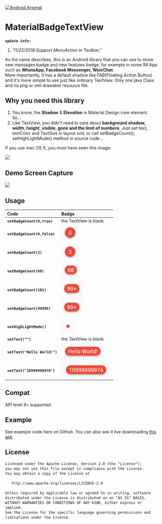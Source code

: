 [![Android Arsenal](https://img.shields.io/badge/Android%20Arsenal-MaterialBadgeTextView-brightgreen.svg?style=flat)]()

# MaterialBadgeTextView
**`update info:`**    
1. *'11/22/2016:Support MenuAction in Toolbar;'*     


As the name describes, this is an Android library that you can use to show new messages badge and new features badge, for example in some IM App such as **WhatsApp, Facebook Messenger, WeicChat**.  
More importantly, it has a default shadow like FAB(Floating Action Button) and it's more simple to use just like ordinary TextView. Only one java Class and no png or xml drawable resource file.

## Why you need this library
1. You know, the **Shadow** & **Elevation** is Material Design core element. So...
2. Like TextView, you didn't need to care about **background shadow, width, height, visible, gone and the limit of numbers**. Just set text, textColor and TextSize in layout xml, or call setBadgeCount(), setHighLightMode() method in source code...   


If you use mac OS X, you must have seen this image:
  
<img src="https://github.com/matrixxun/MaterialBadgeTextView/blob/master/MaterialBadgeTextView/art/qq_pic.png" width="600">

## Demo Screen Capture
<img src="https://github.com/matrixxun/MaterialBadgeTextView/blob/master/MaterialBadgeTextView/art/screen_cap.png" width="400">

## Usage
| Code | Badge |
| :----- | :------ | 
| **`setBadgeCount(0,true)`** | the TextView is blank |
| **`setBadgeCount(0,false)`** | ![badge_0](MaterialBadgeTextView/art/badge_0.png) |
| **`setBadgeCount(3)`** | ![number](MaterialBadgeTextView/art/badge_3.png) |
| **`setBadgeCount(68)`** | ![two](MaterialBadgeTextView/art/badge_68.png) |
| **`setBadgeCount(101)`** | ![two](MaterialBadgeTextView/art/badge_99.png) |
| **`setBadgeCount(99999)`** | ![two](MaterialBadgeTextView/art/badge_99.png) |
| **`setHighLightMode()`** | ![two](MaterialBadgeTextView/art/badge_red.png) |
| **`setText("")`** | the TextView is blank |
| **`setText("Hello World!")`** | ![two](MaterialBadgeTextView/art/badge_hello.png) |
| **`setText("10999999976")`** | ![two](MaterialBadgeTextView/art/badge_long.png) |


## Compat
API level 9+ supported

## Example
See example code here on Github. You can also see it live downloading [this apk](https://raw.githubusercontent.com/matrixxun/MaterialBadgeTextView/master/MaterialBadgeTextView/apk/app-debug.apk)

License
--------


    Licensed under the Apache License, Version 2.0 (the "License");
    you may not use this file except in compliance with the License.
    You may obtain a copy of the License at

       http://www.apache.org/licenses/LICENSE-2.0

    Unless required by applicable law or agreed to in writing, software
    distributed under the License is distributed on an "AS IS" BASIS,
    WITHOUT WARRANTIES OR CONDITIONS OF ANY KIND, either express or implied.
    See the License for the specific language governing permissions and
    limitations under the License.

